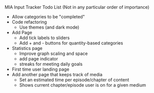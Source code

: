 MIA Input Tracker Todo List (Not in any particular order of importance)

- Allow categories to be "completed"
- Code refactoring
    - Use themes (and dark mode)
- Add Page
    - Add tick labels to sliders
    - Add + and - buttons for quantity-based categories
- Statistics page
    - Improve graph scaling and space
    - add page indicator
    - streaks for meeting daily goals
- First time user landing page
- Add another page that keeps track of media
    - Set an estimated time per episode/chapter of content
    - Shows current chapter/episode user is on for a given medium
  
